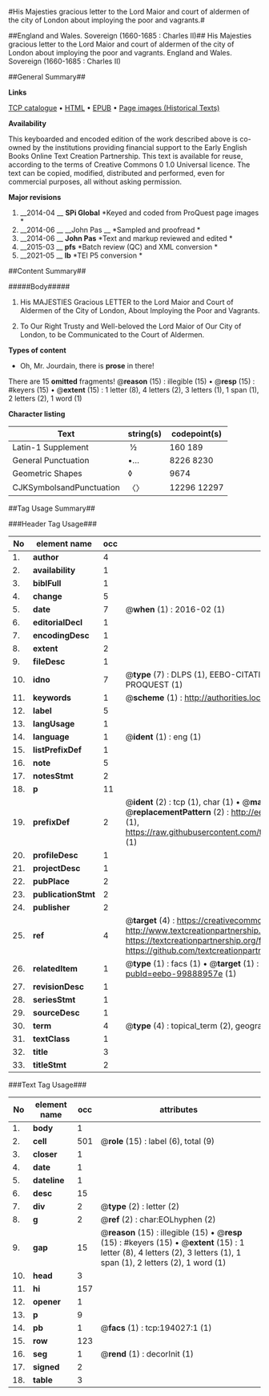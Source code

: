 #His Majesties gracious letter to the Lord Maior and court of aldermen of the city of London about imploying the poor and vagrants.#

##England and Wales. Sovereign (1660-1685 : Charles II)##
His Majesties gracious letter to the Lord Maior and court of aldermen of the city of London about imploying the poor and vagrants.
England and Wales. Sovereign (1660-1685 : Charles II)

##General Summary##

**Links**

[TCP catalogue](http://www.ota.ox.ac.uk/tcp/)  • 
[HTML](http://tei.it.ox.ac.uk/tcp/Texts-HTML/free/B19/B19291.html)  • 
[EPUB](http://tei.it.ox.ac.uk/tcp/Texts-EPUB/free/B19/B19291.epub) • 
[Page images (Historical Texts)](https://historicaltexts.jisc.ac.uk/eebo-99888957e)

**Availability**

This keyboarded and encoded edition of the work described above is co-owned by the
    institutions providing financial support to the Early English Books Online Text Creation
    Partnership. This text is available for reuse, according to the terms of  Creative Commons 0 1.0 Universal
    licence. The text can be copied, modified, distributed and performed, even for commercial
    purposes, all without asking permission.

**Major revisions**

1. __2014-04 __ __SPi Global__ *Keyed and coded from ProQuest page images *
1. __2014-06 __ __John Pas __ *Sampled and proofread *
1. __2014-06 __ __John Pas__ *Text and markup reviewed and edited *
1. __2015-03 __ __pfs__ *Batch review (QC) and XML conversion *
1. __2021-05 __ __lb__ *TEI P5 conversion *

##Content Summary##

#####Body#####

1. His MAJESTIES Gracious LETTER to the Lord Maior and Court of Aldermen of the City of London, About Imploying the Poor and Vagrants.

1. To Our Right Trusty and Well-beloved the Lord Maior of Our City of London, to be Communicated to the Court of Aldermen.

**Types of content**

  * Oh, Mr. Jourdain, there is **prose** in there!

There are 15 **omitted** fragments! 
 @__reason__ (15) : illegible (15)  •  @__resp__ (15) : #keyers (15)  •  @__extent__ (15) : 1 letter (8), 4 letters (2), 3 letters (1), 1 span (1), 2 letters (2), 1 word (1)

**Character listing**


|Text|string(s)|codepoint(s)|
|---|---|---|
|Latin-1 Supplement| ½|160 189|
|General Punctuation|•…|8226 8230|
|Geometric Shapes|◊|9674|
|CJKSymbolsandPunctuation|〈〉|12296 12297|

##Tag Usage Summary##

###Header Tag Usage###

|No|element name|occ|attributes|
|---|---|---|---|
|1.|__author__|4||
|2.|__availability__|1||
|3.|__biblFull__|1||
|4.|__change__|5||
|5.|__date__|7| @__when__ (1) : 2016-02 (1)|
|6.|__editorialDecl__|1||
|7.|__encodingDesc__|1||
|8.|__extent__|2||
|9.|__fileDesc__|1||
|10.|__idno__|7| @__type__ (7) : DLPS (1), EEBO-CITATION (1), VID (1), EEBO-PROQUEST (1), STC (2), PROQUEST (1)|
|11.|__keywords__|1| @__scheme__ (1) : http://authorities.loc.gov/ (1)|
|12.|__label__|5||
|13.|__langUsage__|1||
|14.|__language__|1| @__ident__ (1) : eng (1)|
|15.|__listPrefixDef__|1||
|16.|__note__|5||
|17.|__notesStmt__|2||
|18.|__p__|11||
|19.|__prefixDef__|2| @__ident__ (2) : tcp (1), char (1)  •  @__matchPattern__ (2) : ([0-9\-]+):([0-9IVX]+) (1), (.+) (1)  •  @__replacementPattern__ (2) : http://eebo.chadwyck.com/downloadtiff?vid=$1&page=$2 (1), https://raw.githubusercontent.com/textcreationpartnership/Texts/master/tcpchars.xml#$1 (1)|
|20.|__profileDesc__|1||
|21.|__projectDesc__|1||
|22.|__pubPlace__|2||
|23.|__publicationStmt__|2||
|24.|__publisher__|2||
|25.|__ref__|4| @__target__ (4) : https://creativecommons.org/publicdomain/zero/1.0/ (1), http://www.textcreationpartnership.org/docs/. (1), https://textcreationpartnership.org/faq/#faq05 (1), https://github.com/textcreationpartnership (1)|
|26.|__relatedItem__|1| @__type__ (1) : facs (1)  •  @__target__ (1) : https://data.historicaltexts.jisc.ac.uk/view?pubId=eebo-99888957e (1)|
|27.|__revisionDesc__|1||
|28.|__seriesStmt__|1||
|29.|__sourceDesc__|1||
|30.|__term__|4| @__type__ (4) : topical_term (2), geographic_name (2)|
|31.|__textClass__|1||
|32.|__title__|3||
|33.|__titleStmt__|2||


###Text Tag Usage###

|No|element name|occ|attributes|
|---|---|---|---|
|1.|__body__|1||
|2.|__cell__|501| @__role__ (15) : label (6), total (9)|
|3.|__closer__|1||
|4.|__date__|1||
|5.|__dateline__|1||
|6.|__desc__|15||
|7.|__div__|2| @__type__ (2) : letter (2)|
|8.|__g__|2| @__ref__ (2) : char:EOLhyphen (2)|
|9.|__gap__|15| @__reason__ (15) : illegible (15)  •  @__resp__ (15) : #keyers (15)  •  @__extent__ (15) : 1 letter (8), 4 letters (2), 3 letters (1), 1 span (1), 2 letters (2), 1 word (1)|
|10.|__head__|3||
|11.|__hi__|157||
|12.|__opener__|1||
|13.|__p__|9||
|14.|__pb__|1| @__facs__ (1) : tcp:194027:1 (1)|
|15.|__row__|123||
|16.|__seg__|1| @__rend__ (1) : decorInit (1)|
|17.|__signed__|2||
|18.|__table__|3||
